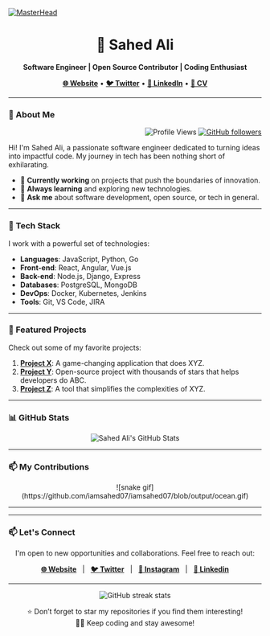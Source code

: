 [![MasterHead](https://res.cloudinary.com/dosdjk5jz/image/upload/v1730973421/sahxd_gn4gbx.gif)](https://sahedxtech.vercel.app)

<h1 align="center">🚀 Sahed Ali</h1>

<p align="center">
  <strong>Software Engineer | Open Source Contributor | Coding Enthusiast</strong>
</p>

<p align="center">
  <a href="https://sahedx.vercel.app"><strong>🌐 Website</strong></a> •
  <a href="https://twitter.com/iam_sahed07"><strong>🐦 Twitter</strong></a> •
  <a href="https://www.linkedin.com/in/iamsahed/"><strong>💼 LinkedIn</strong></a> •
  <a href="https://mega.nz/file/HM9HGBBJ#83d0h2PNx3U6LU0SyW_R2eWpaOaM-zrHb3dRLzOrh1U"><strong>📄 CV</strong></a>
</p>

---


### 👋 About Me &nbsp;&nbsp;&nbsp; 
 

<div align="right">

![Profile Views](https://komarev.com/ghpvc/?username=iamsahed07) 
[![GitHub followers](https://img.shields.io/github/followers/iamsahed07.svg?style=social&label=Follow&maxAge=2592000)](https://github.com/iamsahed07?tab=followers)

</div>


Hi! I'm Sahed Ali, a passionate software engineer dedicated to turning ideas into impactful code. My journey in tech has been nothing short of exhilarating.

- 🔭 **Currently working** on projects that push the boundaries of innovation.
- 🌱 **Always learning** and exploring new technologies.
- 💬 **Ask me** about software development, open source, or tech in general.

---

### 🌟 Tech Stack

I work with a powerful set of technologies:

- **Languages**: JavaScript, Python, Go
- **Front-end**: React, Angular, Vue.js
- **Back-end**: Node.js, Django, Express
- **Databases**: PostgreSQL, MongoDB
- **DevOps**: Docker, Kubernetes, Jenkins
- **Tools**: Git, VS Code, JIRA

---

### 🚀 Featured Projects

Check out some of my favorite projects:

1. **[Project X](https://github.com/sahedali/project-x)**: A game-changing application that does XYZ.
2. **[Project Y](https://github.com/sahedali/project-y)**: Open-source project with thousands of stars that helps developers do ABC.
3. **[Project Z](https://github.com/sahedali/project-z)**: A tool that simplifies the complexities of XYZ.

---

### 📊 GitHub Stats

<p align="center">
  <img src="https://github-readme-stats.vercel.app/api?username=iamsahed07&show_icons=true&count_private=true" alt="Sahed Ali's GitHub Stats" />
</p>

---

### 📫 My Contributions

<div align="center">
  ![snake gif](https://github.com/iamsahed07/iamsahed07/blob/output/ocean.gif)
</div>

---

---

### 📫 Let's Connect

<p align="center">
  I'm open to new opportunities and collaborations. Feel free to reach out:
</p>

<p align="center">
  <a href="https://sahedx.com"><strong>🌐 Website</strong></a> &nbsp;&nbsp;|&nbsp;&nbsp;
  <a href="https://twitter.com/iam_sahed07"><strong>🐦 Twitter</strong></a> &nbsp;&nbsp;|&nbsp;&nbsp;
  <a href="https://www.instagram.com/iam.sahed/"><strong>📸 Instagram</strong></a> &nbsp;&nbsp;|&nbsp;&nbsp;
  <a href="https://www.linkedin.com/in/iamsahed/"><strong>💼 Linkedin</strong></a>
</p>

---

<p align="center">
  <img src="https://streak-stats.demolab.com/?user=iamsahed07" alt="GitHub streak stats" />
</p>

<p align='center'>
  ⭐️ Don’t forget to star my repositories if you find them interesting!<br>
  👨‍💻 Keep coding and stay awesome!
</p>

